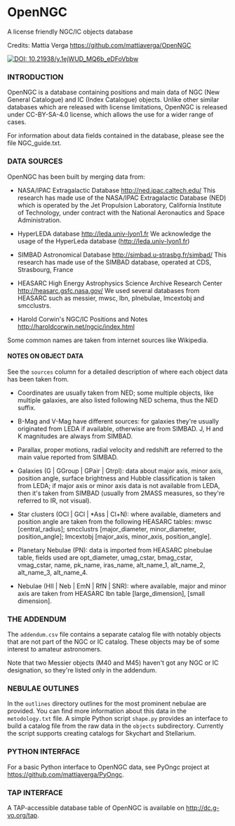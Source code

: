 # OpenNGC
A license friendly NGC/IC objects database

Credits: Mattia Verga
	https://github.com/mattiaverga/OpenNGC

[![DOI: 10.21938/y.1ejWUD_MQ6b_eDFoVbbw](https://img.shields.io/badge/DOI-10.21938%2Fy.1ejWUD__MQ6b__eDFoVbbw-blue.svg)](http://dc.zah.uni-heidelberg.de/voidoi/q/lp/custom/10.21938/y.1ejWUD_MQ6b_eDFoVbbw)


### INTRODUCTION

OpenNGC is a database containing positions and main data of
NGC (New General Catalogue) and IC (Index Catalogue) objects.
Unlike other similar databases which are released with
license limitations, OpenNGC is released under CC-BY-SA-4.0 license,
which allows the use for a wider range of cases.

For information about data fields contained in the database, please see
the file NGC_guide.txt.


### DATA SOURCES

OpenNGC has been built by merging data from:

 - NASA/IPAC Extragalactic Database
   http://ned.ipac.caltech.edu/
   This research has made use of the NASA/IPAC Extragalactic Database (NED)
   which is operated by the Jet Propulsion Laboratory,
   California Institute of Technology, under contract with the
   National Aeronautics and Space Administration.

 - HyperLEDA database
   http://leda.univ-lyon1.fr
   We acknowledge the usage of the HyperLeda database (http://leda.univ-lyon1.fr)

 - SIMBAD Astronomical Database
   http://simbad.u-strasbg.fr/simbad/
   This research has made use of the SIMBAD database, operated at CDS, Strasbourg, France

 - HEASARC High Energy Astrophysics Science Archive Research Center
   http://heasarc.gsfc.nasa.gov/
   We used several databases from HEASARC such as messier, mwsc, lbn, plnebulae, lmcextobj and smcclustrs.

 - Harold Corwin's NGC/IC Positions and Notes
   http://haroldcorwin.net/ngcic/index.html

Some common names are taken from internet sources like Wikipedia.

#### NOTES ON OBJECT DATA

See the `sources` column for a detailed description of where each object data has been taken from.

 - Coordinates are usually taken from NED; some multiple objects,
   like multiple galaxies, are also listed following NED schema, thus the NED suffix.

 - B-Mag and V-Mag have different sources: for galaxies they're usually originated from LEDA
   if available, otherwise are from SIMBAD. J, H and K magnitudes are always from SIMBAD.

 - Parallax, proper motions, radial velocity and redshift are referred to the main value
   reported from SIMBAD.

 - Galaxies (G | GGroup | GPair | Gtrpl): data about major axis, minor axis, position angle,
   surface brightness and Hubble classification is taken from LEDA; if major axis or minor axis data
   is not available from LEDA, then it's taken from SIMBAD (usually from 2MASS measures,
   so they're referred to IR, not visual).

 - Star clusters (OCl | GCl | *Ass | Cl+N): where available, diameters and
   position angle are taken from the following HEASARC tables: mwsc [central_radius];
   smcclustrs [major_diameter, minor_diameter, position_angle];
   lmcextobj [major_axis, minor_axis, position_angle].

 - Planetary Nebulae (PN): data is imported from HEASARC plnebulae table,
   fields used are opt_diameter, umag_cstar, bmag_cstar, vmag_cstar,
   name, pk_name, iras_name, alt_name_1, alt_name_2, alt_name_3, alt_name_4.

 - Nebulae (HII | Neb | EmN | RfN | SNR): where available, major and minor axis are taken
   from HEASARC lbn table [large_dimension], [small dimension].

### THE ADDENDUM

The `addendum.csv` file contains a separate catalog file with notably objects that are not
part of the NGC or IC catalog. These objects may be of some interest to amateur astronomers.

Note that two Messier objects (M40 and M45) haven't got any NGC or IC designation, so  they're
listed only in the addendum.

### NEBULAE OUTLINES

In the `outlines` directory outlines for the most prominent nebulae are provided. You can find more
information about this data in the `metodology.txt` file. A simple Python script `shape.py` provides
an interface to build a catalog file from the raw data in the `objects` subdirectory. Currently
the script supports creating catalogs for Skychart and Stellarium.

### PYTHON INTERFACE

For a basic Python interface to OpenNGC data, see PyOngc project at https://github.com/mattiaverga/PyOngc.

### TAP INTERFACE

A TAP-accessible database table of OpenNGC is available on http://dc.g-vo.org/tap.
